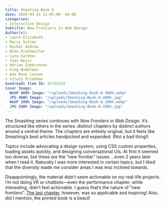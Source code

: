 ```yaml
---
title: Smashing Book 6
date: 2020-03-31 21:05:00 -04:00
categories:
- Interactive Design
Subtitle: New Frontiers in Web Design
Author(s):
- Laura Elizabeth
- Marcy Sutton
- Rachel Andrew
- Mike Riethmuller
- Lyza Gardner
- Yoav Weiss
- Adrian Zumbrunnen
- Greg Nudelman
- Ada Rose Cannon
- Vitaly Friedman
Goodreads Item ID: 41732334
Cover Image:
  WebP 400h Image: "/uploads/Smashing-Book-6-400h.webp"
  JPG 400h Image: "/uploads/Smashing-Book-6-400h.jpg"
  WebP 200h Image: "/uploads/Smashing-Book-6-200h.webp"
  JPG 200h Image: "/uploads/Smashing-Book-6-200h.jpg"
---
```


The Smashing series continues with *New Frontiers in Web Design*. It’s structured like others in the series: distinct chapters by distinct authors around a central theme. The chapters are entirely original, but it feels like Smashing’s best articles handpicked and expanded. (Not a bad thing!)

Topics include advocating a design system, using CSS custom properties, loading assets quickly, and designing conversational UIs. At first it seemed too diverse, but these *are* the “new frontier” issues …even 2 years later when I read it. Naturally I was more interested in certain topics, but I liked that the diversity made me consider areas I was less inclined towards.

Disappointingly, the material didn’t seem actionable on *my* real-life projects. I’m not doing VR or chatbots—even the performance chapter, while interesting, didn’t feel actionable. I guess that’s the nature of “new frontiers”. [The last chapter](https://www.smashingmagazine.com/2018/06/bringing-personality-back-to-the-web), however, was so applicable and inspiring! Also, did I mention, the printed book is a beaut!